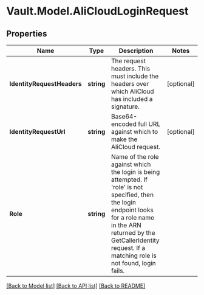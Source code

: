 # Vault.Model.AliCloudLoginRequest

## Properties

Name | Type | Description | Notes
------------ | ------------- | ------------- | -------------
**IdentityRequestHeaders** | **string** | The request headers. This must include the headers over which AliCloud has included a signature. | [optional] 
**IdentityRequestUrl** | **string** | Base64-encoded full URL against which to make the AliCloud request. | [optional] 
**Role** | **string** | Name of the role against which the login is being attempted. If &#x27;role&#x27; is not specified, then the login endpoint looks for a role name in the ARN returned by the GetCallerIdentity request. If a matching role is not found, login fails. | 

[[Back to Model list]](../README.md#documentation-for-models) [[Back to API list]](../README.md#documentation-for-api-endpoints) [[Back to README]](../README.md)

